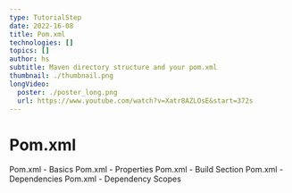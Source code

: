 ```yaml
---
type: TutorialStep
date: 2022-16-08
title: Pom.xml
technologies: []
topics: []
author: hs
subtitle: Maven directory structure and your pom.xml
thumbnail: ./thumbnail.png
longVideo:
  poster: ./poster_long.png
  url: https://www.youtube.com/watch?v=Xatr8AZLOsE&start=372s
---
```


# Pom.xml
Pom.xml - Basics
Pom.xml - Properties
Pom.xml - Build Section
Pom.xml - Dependencies
Pom.xml - Dependency Scopes 